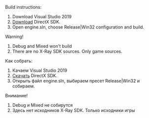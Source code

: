 Build instructions:
1) Download Visual Studio 2019
2) [Download](https://www.microsoft.com/en-us/download/details.aspx?id=6812) DirectX SDK.
3) Open engine.sln, choose Release|Win32 configuration and build.

Warning!
1) Debug and Mixed won't build
2) There are no X-Ray SDK sources. Only game sources.


Как собрать:
1) Качаем Visual Studio 2019
2) [Скачать](https://www.microsoft.com/en-us/download/details.aspx?id=6812) DirectX SDK.
3) Открыть файл engine.sln, выбираем пресет Release|Win32 и собираем.

Внимание!
1) Debug и Mixed не собирутся
2) Здесь нет исходников X-Ray SDK. Только исходники игры
